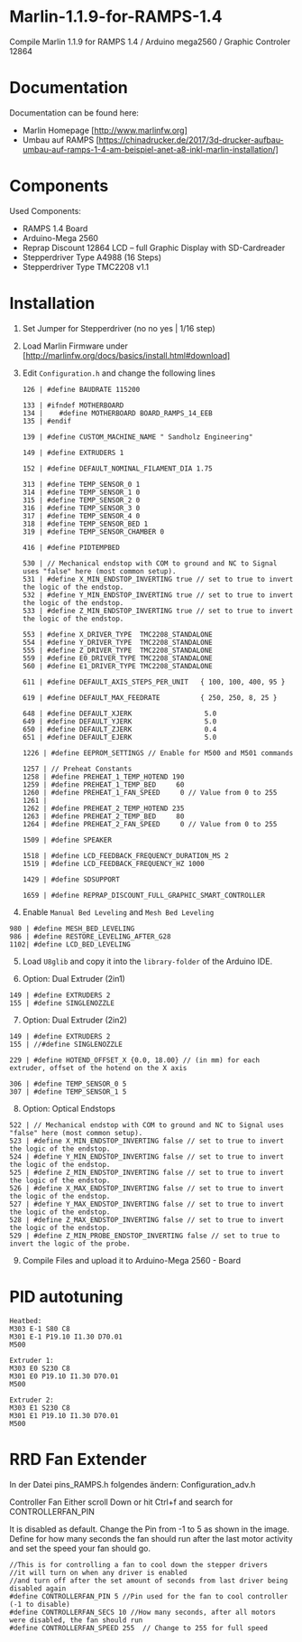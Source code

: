 # Marlin-1.1.9-for-RAMPS-1.4
Compile Marlin 1.1.9 for RAMPS 1.4 / Arduino mega2560 / Graphic Controler 12864

# Documentation
Documentation can be found here:
- Marlin Homepage [http://www.marlinfw.org] 
- Umbau auf RAMPS [https://chinadrucker.de/2017/3d-drucker-aufbau-umbau-auf-ramps-1-4-am-beispiel-anet-a8-inkl-marlin-installation/]

# Components
Used Components:
- RAMPS 1.4 Board
- Arduino-Mega 2560
- Reprap Discount 12864 LCD – full Graphic Display with SD-Cardreader
- Stepperdriver Type A4988 (16 Steps)
- Stepperdriver Type TMC2208 v1.1

# Installation

1. Set Jumper for Stepperdriver (no no yes | 1/16 step)
2. Load Marlin Firmware under [http://marlinfw.org/docs/basics/install.html#download]
3. Edit `Configuration.h` and change the following lines
   ```
   126 | #define BAUDRATE 115200
   ```
   
   ```
   133 | #ifndef MOTHERBOARD
   134 |    #define MOTHERBOARD BOARD_RAMPS_14_EEB
   135 | #endif
   ```
   
   ```
   139 | #define CUSTOM_MACHINE_NAME " Sandholz Engineering"
   ```
   
   ```
   149 | #define EXTRUDERS 1
   ```
   
   ```
   152 | #define DEFAULT_NOMINAL_FILAMENT_DIA 1.75
   ```
  
   ```
   313 | #define TEMP_SENSOR_0 1
   314 | #define TEMP_SENSOR_1 0
   315 | #define TEMP_SENSOR_2 0
   316 | #define TEMP_SENSOR_3 0
   317 | #define TEMP_SENSOR_4 0
   318 | #define TEMP_SENSOR_BED 1
   319 | #define TEMP_SENSOR_CHAMBER 0
   ```
   
   ```
   416 | #define PIDTEMPBED
   ```
   
   ```
   530 | // Mechanical endstop with COM to ground and NC to Signal uses "false" here (most common setup).
   531 | #define X_MIN_ENDSTOP_INVERTING true // set to true to invert the logic of the endstop.
   532 | #define Y_MIN_ENDSTOP_INVERTING true // set to true to invert the logic of the endstop.
   533 | #define Z_MIN_ENDSTOP_INVERTING true // set to true to invert the logic of the endstop.
   ```
   
   ```
   553 | #define X_DRIVER_TYPE  TMC2208_STANDALONE
   554 | #define Y_DRIVER_TYPE  TMC2208_STANDALONE
   555 | #define Z_DRIVER_TYPE  TMC2208_STANDALONE
   559 | #define E0_DRIVER_TYPE TMC2208_STANDALONE
   560 | #define E1_DRIVER_TYPE TMC2208_STANDALONE
   ```

   ```
   611 | #define DEFAULT_AXIS_STEPS_PER_UNIT   { 100, 100, 400, 95 }
   ```

   ```
   619 | #define DEFAULT_MAX_FEEDRATE          { 250, 250, 8, 25 }
   ```
   
   ```
   648 | #define DEFAULT_XJERK                  5.0
   649 | #define DEFAULT_YJERK                  5.0
   650 | #define DEFAULT_ZJERK                  0.4
   651 | #define DEFAULT_EJERK                  5.0
   ```

   ```
   1226 | #define EEPROM_SETTINGS // Enable for M500 and M501 commands
   ```

   ```
   1257 | // Preheat Constants
   1258 | #define PREHEAT_1_TEMP_HOTEND 190
   1259 | #define PREHEAT_1_TEMP_BED     60
   1260 | #define PREHEAT_1_FAN_SPEED     0 // Value from 0 to 255
   1261 | 
   1262 | #define PREHEAT_2_TEMP_HOTEND 235
   1263 | #define PREHEAT_2_TEMP_BED     80
   1264 | #define PREHEAT_2_FAN_SPEED     0 // Value from 0 to 255
   ```
   
   ```
   1509 | #define SPEAKER
   
   1518 | #define LCD_FEEDBACK_FREQUENCY_DURATION_MS 2
   1519 | #define LCD_FEEDBACK_FREQUENCY_HZ 1000
   
   ```
   


   ```
   1429 | #define SDSUPPORT
   ```
   
   ```
   1659 | #define REPRAP_DISCOUNT_FULL_GRAPHIC_SMART_CONTROLLER
   ```
  
  4. Enable `Manual Bed Leveling` and `Mesh Bed Leveling`
  
   ```
   980 | #define MESH_BED_LEVELING
   986 | #define RESTORE_LEVELING_AFTER_G28
   1102| #define LCD_BED_LEVELING
   
   ```
  
  5. Load `U8glib` and copy it into the `library-folder` of the Arduino IDE.
   
  6. Option: Dual Extruder (2in1)
  
   ```
   149 | #define EXTRUDERS 2
   155 | #define SINGLENOZZLE
   ```
   
  7. Option: Dual Extruder (2in2)
  
   ```
   149 | #define EXTRUDERS 2
   155 | //#define SINGLENOZZLE
   
   229 | #define HOTEND_OFFSET_X {0.0, 18.00} // (in mm) for each extruder, offset of the hotend on the X axis
   
   306 | #define TEMP_SENSOR_0 5
   307 | #define TEMP_SENSOR_1 5
   ```
  
  8. Option: Optical Endstops
  
   ```
   522 | // Mechanical endstop with COM to ground and NC to Signal uses "false" here (most common setup).
   523 | #define X_MIN_ENDSTOP_INVERTING false // set to true to invert the logic of the endstop.
   524 | #define Y_MIN_ENDSTOP_INVERTING false // set to true to invert the logic of the endstop.
   525 | #define Z_MIN_ENDSTOP_INVERTING false // set to true to invert the logic of the endstop.
   526 | #define X_MAX_ENDSTOP_INVERTING false // set to true to invert the logic of the endstop.
   527 | #define Y_MAX_ENDSTOP_INVERTING false // set to true to invert the logic of the endstop.
   528 | #define Z_MAX_ENDSTOP_INVERTING false // set to true to invert the logic of the endstop.
   529 | #define Z_MIN_PROBE_ENDSTOP_INVERTING false // set to true to invert the logic of the probe.
   ``` 
  
   
  9. Compile Files and upload it to Arduino-Mega 2560 - Board
  
  # PID autotuning
  
   ```
   Heatbed:
   M303 E-1 S80 C8
   M301 E-1 P19.10 I1.30 D70.01
   M500

   Extruder 1:
   M303 E0 S230 C8
   M301 E0 P19.10 I1.30 D70.01
   M500

   Extruder 2:
   M303 E1 S230 C8
   M301 E1 P19.10 I1.30 D70.01
   M500
   ```
  
  # RRD Fan Extender
   In der Datei pins_RAMPS.h folgendes ändern:
   Configuration_adv.h
   
   Controller Fan
Either scroll Down or hit Ctrl+f and search for CONTROLLERFAN_PIN

It is disabled as default. Change the Pin from -1 to 5 as shown in the image.
Define for how many seconds the fan should run after the last motor activity and set the speed your fan should go.
```
//This is for controlling a fan to cool down the stepper drivers
//it will turn on when any driver is enabled
//and turn off after the set amount of seconds from last driver being disabled again
#define CONTROLLERFAN_PIN 5 //Pin used for the fan to cool controller (-1 to disable)
#define CONTROLLERFAN_SECS 10 //How many seconds, after all motors were disabled, the fan should run
#define CONTROLLERFAN_SPEED 255  // Change to 255 for full speed
```
   
